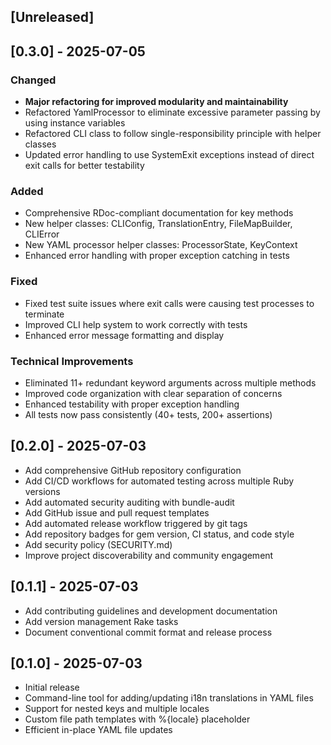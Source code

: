 ## [Unreleased]

## [0.3.0] - 2025-07-05

### Changed
- **Major refactoring for improved modularity and maintainability**
- Refactored YamlProcessor to eliminate excessive parameter passing by using instance variables
- Refactored CLI class to follow single-responsibility principle with helper classes
- Updated error handling to use SystemExit exceptions instead of direct exit calls for better testability

### Added
- Comprehensive RDoc-compliant documentation for key methods
- New helper classes: CLIConfig, TranslationEntry, FileMapBuilder, CLIError
- New YAML processor helper classes: ProcessorState, KeyContext
- Enhanced error handling with proper exception catching in tests

### Fixed
- Fixed test suite issues where exit calls were causing test processes to terminate
- Improved CLI help system to work correctly with tests
- Enhanced error message formatting and display

### Technical Improvements
- Eliminated 11+ redundant keyword arguments across multiple methods
- Improved code organization with clear separation of concerns
- Enhanced testability with proper exception handling
- All tests now pass consistently (40+ tests, 200+ assertions)

## [0.2.0] - 2025-07-03

- Add comprehensive GitHub repository configuration
- Add CI/CD workflows for automated testing across multiple Ruby versions
- Add automated security auditing with bundle-audit
- Add GitHub issue and pull request templates
- Add automated release workflow triggered by git tags
- Add repository badges for gem version, CI status, and code style
- Add security policy (SECURITY.md)
- Improve project discoverability and community engagement

## [0.1.1] - 2025-07-03

- Add contributing guidelines and development documentation
- Add version management Rake tasks
- Document conventional commit format and release process

## [0.1.0] - 2025-07-03

- Initial release
- Command-line tool for adding/updating i18n translations in YAML files
- Support for nested keys and multiple locales
- Custom file path templates with %{locale} placeholder
- Efficient in-place YAML file updates

